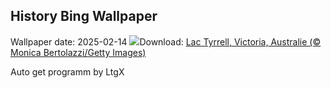 ## History Bing Wallpaper
Wallpaper date: 2025-02-14
![](https://www.bing.com/th?id=OHR.LakeTyrrell_FR-CA2558878475_UHD.jpg&w=1000)Download: [Lac Tyrrell, Victoria, Australie (© Monica Bertolazzi/Getty Images)](https://www.bing.com/th?id=OHR.LakeTyrrell_FR-CA2558878475_UHD.jpg)

Auto get programm by LtgX
